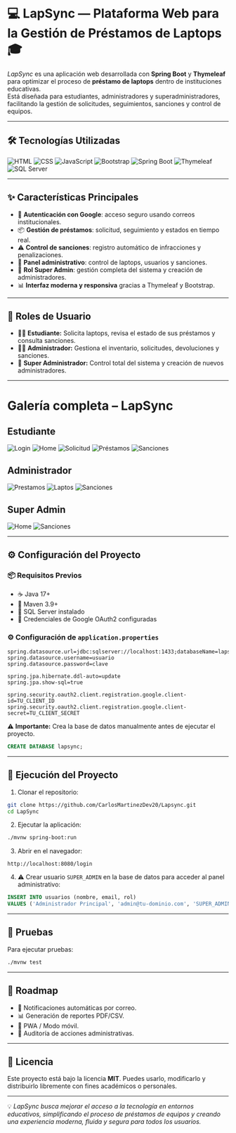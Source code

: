 # 💻 LapSync — Plataforma Web para la Gestión de Préstamos de Laptops 🎓

*LapSync* es una aplicación web desarrollada con **Spring Boot** y **Thymeleaf** para optimizar el proceso de **préstamo de laptops** dentro de instituciones educativas.  
Está diseñada para estudiantes, administradores y superadministradores, facilitando la gestión de solicitudes, seguimientos, sanciones y control de equipos.

---

## 🛠️ Tecnologías Utilizadas

<p>
  <img src="https://img.shields.io/badge/HTML-%23E34F26.svg?style=flat&logo=html5&logoColor=white" alt="HTML" />
  <img src="https://img.shields.io/badge/CSS-%231572B6.svg?style=flat&logo=css3&logoColor=white" alt="CSS" />
  <img src="https://img.shields.io/badge/JavaScript-%23F7DF1E.svg?style=flat&logo=javascript&logoColor=black" alt="JavaScript" />
  <img src="https://img.shields.io/badge/Bootstrap-%23563D7C.svg?style=flat&logo=bootstrap&logoColor=white" alt="Bootstrap" />
  <img src="https://img.shields.io/badge/Spring_Boot-6DB33F?style=flat&logo=springboot&logoColor=white" alt="Spring Boot" />
  <img src="https://img.shields.io/badge/Thymeleaf-005C0F?style=flat&logo=thymeleaf&logoColor=white" alt="Thymeleaf" />
  <img src="https://img.shields.io/badge/SQL_Server-%23CC2927.svg?style=flat&logo=microsoftsqlserver&logoColor=white" alt="SQL Server" />
</p>

---

## ✨ Características Principales

- 🔐 **Autenticación con Google**: acceso seguro usando correos institucionales.
- 📦 **Gestión de préstamos**: solicitud, seguimiento y estados en tiempo real.
- ⚠️ **Control de sanciones**: registro automático de infracciones y penalizaciones.
- 🧰 **Panel administrativo**: control de laptops, usuarios y sanciones.
- 👑 **Rol Super Admin**: gestión completa del sistema y creación de administradores.
- 📊 **Interfaz moderna y responsiva** gracias a Thymeleaf y Bootstrap.

---

## 👤 Roles de Usuario

- 👨‍🎓 **Estudiante:** Solicita laptops, revisa el estado de sus préstamos y consulta sanciones.
- 👨‍💼 **Administrador:** Gestiona el inventario, solicitudes, devoluciones y sanciones.
- 👑 **Super Administrador:** Control total del sistema y creación de nuevos administradores.

---

# Galería completa – LapSync

## Estudiante

![Login](docs/screenshots/estudiantes/login.png)
![Home](docs/screenshots/estudiantes/estudiante-home.png)
![Solicitud](docs/screenshots/estudiantes/solicitud-prestamo.png)
![Préstamos](docs/screenshots/estudiantes/mis-prestamos.png)
![Sanciones](docs/screenshots/estudiantes/mis-sanciones.png)

## Administrador
![Prestamos](docs/screenshots/administrador/prestamosA.png)
![Laptos](docs/screenshots/administrador/laptopsA.png)
![Sanciones](docs/screenshots/administrador/sancionesA.png)

## Super Admin
![Home](docs/screenshots/superadministrador/super-home.png)
![Sanciones](docs/screenshots/superadministrador/administradores.png)

---

## ⚙️ Configuración del Proyecto

### 📦 Requisitos Previos
- ☕ Java 17+
- 🧰 Maven 3.9+
- 🐘 SQL Server instalado
- 🔑 Credenciales de Google OAuth2 configuradas

### ⚙️ Configuración de `application.properties`

```properties
spring.datasource.url=jdbc:sqlserver://localhost:1433;databaseName=lapsync
spring.datasource.username=usuario
spring.datasource.password=clave

spring.jpa.hibernate.ddl-auto=update
spring.jpa.show-sql=true

spring.security.oauth2.client.registration.google.client-id=TU_CLIENT_ID
spring.security.oauth2.client.registration.google.client-secret=TU_CLIENT_SECRET
```

⚠️ **Importante:** Crea la base de datos manualmente antes de ejecutar el proyecto.

```sql
CREATE DATABASE lapsync;
```

---

## 🚀 Ejecución del Proyecto

1. Clonar el repositorio:
```bash
git clone https://github.com/CarlosMartinezDev20/Lapsync.git
cd LapSync
```

2. Ejecutar la aplicación:
```bash
./mvnw spring-boot:run
```

3. Abrir en el navegador:
```
http://localhost:8080/login
```

4. ⚠️ Crear usuario `SUPER_ADMIN` en la base de datos para acceder al panel administrativo:

```sql
INSERT INTO usuarios (nombre, email, rol) 
VALUES ('Administrador Principal', 'admin@tu-dominio.com', 'SUPER_ADMIN');
```

---

## 🧪 Pruebas

Para ejecutar pruebas:
```bash
./mvnw test
```

---

## 📍 Roadmap

- 📩 Notificaciones automáticas por correo.
- 📊 Generación de reportes PDF/CSV.
- 📱 PWA / Modo móvil.
- 🧾 Auditoría de acciones administrativas.

---

## 📜 Licencia

Este proyecto está bajo la licencia **MIT**. Puedes usarlo, modificarlo y distribuirlo libremente con fines académicos o personales.

---

💡 *LapSync busca mejorar el acceso a la tecnología en entornos educativos, simplificando el proceso de préstamos de equipos y creando una experiencia moderna, fluida y segura para todos los usuarios.*
